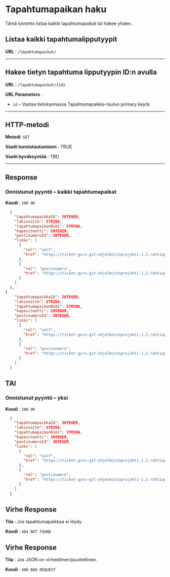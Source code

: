 # Tapahtumapaikan haku

Tämä toiminto listaa kaikki tapahtumapaikat tai hakee yhden.

## Listaa kaikki tapahtumalipputyypit

**URL** : `/tapahtumapaikat/`

---

## Hakee tietyn tapahtuma lipputyypin ID:n avulla

**URL** : `/tapahtumapaikat/{id}`

**URL Parameters** :  
- `id` – Vastaa tietokannassa Tapahtumapaikka-taulun primary keytä.

---

## HTTP-metodi

**Metodi**: `GET`

**Vaatii tunnistautumisen** : TRUE

**Vaatii hyväksyntää** : TBD  

---

## Response

### Onnistunut pyyntö – kaikki tapahtumapaikat

**Koodi** : `200 OK`

```json
  {
    "tapahtumapaikkaId": INTEGER,
    "lahiosoite": STRING,
    "tapahtumapaikanNimi": STRING,
    "kapasiteetti": INTEGER,
    "postinumeroId": INTEGER,
    "links": [
      {
        "rel": "self",
        "href": "https://ticket-guru-git-ohjelmistoprojekti-1.2.rahtiapp.fi/tapahtumapaikat/1"
      },
      {
        "rel": "postinumero",
        "href": "https://ticket-guru-git-ohjelmistoprojekti-1.2.rahtiapp.fi/postinumerot/1"
      }
    ]
  },
{
    "tapahtumapaikkaId": INTEGER,
    "lahiosoite": STRING,
    "tapahtumapaikanNimi": STRING,
    "kapasiteetti": INTEGER,
    "postinumeroId": INTEGER,
    "links": [
      {
        "rel": "self",
        "href": "https://ticket-guru-git-ohjelmistoprojekti-1.2.rahtiapp.fi/tapahtumapaikat/2"
      },
      {
        "rel": "postinumero",
        "href": "https://ticket-guru-git-ohjelmistoprojekti-1.2.rahtiapp.fi/postinumerot/1"
      }
    ]
  }
```

## TAI
### Onnistunut pyyntö – yksi

**Koodi** : `200 OK`

```json
  {
    "tapahtumapaikkaId": INTEGER,
    "lahiosoite": STRING,
    "tapahtumapaikanNimi": STRING,
    "kapasiteetti": INTEGER,
    "postinumeroId": INTEGER,
    "links": [
      {
        "rel": "self",
        "href": "https://ticket-guru-git-ohjelmistoprojekti-1.2.rahtiapp.fi/tapahtumapaikat/1"
      },
      {
        "rel": "postinumero",
        "href": "https://ticket-guru-git-ohjelmistoprojekti-1.2.rahtiapp.fi/postinumerot/1"
      }
    ]
  }
```


## Virhe Response

**Tila** : Jos tapahtumapaikkaa ei löydy

**Koodi** : `404 NOT FOUND`

## Virhe Response

**Tila** : Jos JSON on virheellinen/puuttellinen.

**Koodi** : `400 BAD REQUEST`
